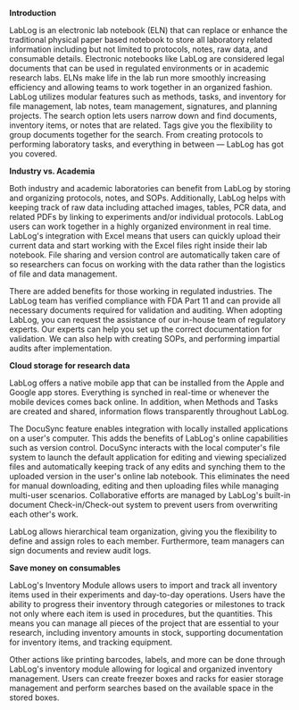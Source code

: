 **Introduction**

LabLog is an electronic lab notebook (ELN) that can replace or enhance the traditional physical paper based notebook to store all laboratory related information including but not limited to protocols, notes, raw data, and consumable details. Electronic notebooks like LabLog are considered legal documents that can be used in regulated environments or in academic research labs. ELNs make life in the lab run more smoothly increasing efficiency and allowing teams to work together in an organized fashion. LabLog utilizes modular features such as methods, tasks, and inventory for file management, lab notes, team management, signatures, and planning projects. The search option lets users narrow down and find documents, inventory items, or notes that are related. Tags give you the flexibility to group documents together for the search. From creating protocols to performing laboratory tasks, and everything in between — LabLog has got you covered.

**Industry vs. Academia**

Both industry and academic laboratories can benefit from LabLog by storing and organizing protocols, notes, and SOPs. Additionally, LabLog helps with keeping track of raw data including attached images, tables, PCR data, and related PDFs by linking to experiments and/or individual protocols. LabLog users can work together in a highly organized environment in real time. LabLog&#39;s integration with Excel means that users can quickly upload their current data and start working with the Excel files right inside their lab notebook. File sharing and version control are automatically taken care of so researchers can focus on working with the data rather than the logistics of file and data management.

There are added benefits for those working in regulated industries. The LabLog team has verified compliance with FDA Part 11 and can provide all necessary documents required for validation and auditing. When adopting LabLog, you can request the assistance of our in-house team of regulatory experts. Our experts can help you set up the correct documentation for validation. We can also help with creating SOPs, and performing impartial audits after implementation.

**Cloud storage for research data**

LabLog offers a native mobile app that can be installed from the Apple and Google app stores. Everything is synched in real-time or whenever the mobile devices comes back online. In addition, when Methods and Tasks are created and shared, information flows transparently throughout LabLog.

The DocuSync feature enables integration with locally installed applications on a user&#39;s computer. This adds the benefits of LabLog&#39;s online capabilities such as version control. DocuSync interacts with the local computer&#39;s file system to launch the default application for editing and viewing specialized files and automatically keeping track of any edits and synching them to the uploaded version in the user&#39;s online lab notebook. This eliminates the need for manual downloading, editing and then uploading files while managing multi-user scenarios. Collaborative efforts are managed by LabLog&#39;s built-in document Check-in/Check-out system to prevent users from overwriting each other&#39;s work.

LabLog allows hierarchical team organization, giving you the flexibility to define and assign roles to each member. Furthermore, team managers can sign documents and review audit logs.

**Save money on consumables**

LabLog&#39;s Inventory Module allows users to import and track all inventory items used in their experiments and day-to-day operations. Users have the ability to progress their inventory through categories or milestones to track not only where each item is used in procedures, but the quantities. This means you can manage all pieces of the project that are essential to your research, including inventory amounts in stock, supporting documentation for inventory items, and tracking equipment.

Other actions like printing barcodes, labels, and more can be done through LabLog&#39;s inventory module allowing for logical and organized inventory management. Users can create freezer boxes and racks for easier storage management and perform searches based on the available space in the stored boxes.
